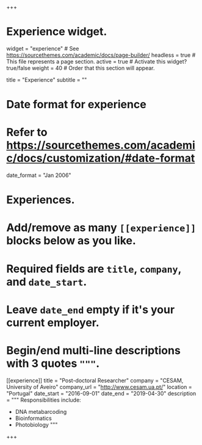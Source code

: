 +++
# Experience widget.
widget = "experience"  # See https://sourcethemes.com/academic/docs/page-builder/
headless = true  # This file represents a page section.
active = true  # Activate this widget? true/false
weight = 40  # Order that this section will appear.

title = "Experience"
subtitle = ""

# Date format for experience
#   Refer to https://sourcethemes.com/academic/docs/customization/#date-format
date_format = "Jan 2006"

# Experiences.
#   Add/remove as many `[[experience]]` blocks below as you like.
#   Required fields are `title`, `company`, and `date_start`.
#   Leave `date_end` empty if it's your current employer.
#   Begin/end multi-line descriptions with 3 quotes `"""`.
[[experience]]
  title = "Post-doctoral Researcher"
  company = "CESAM, University of Aveiro"
  company_url = "http://www.cesam.ua.pt/"
  location = "Portugal"
  date_start = "2016-09-01"
  date_end = "2019-04-30"
  description = """
  Responsibilities include:
  
  * DNA metabarcoding
  * Bioinformatics
  * Photobiology
  """

+++
